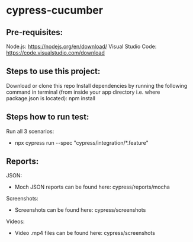 # cypress-cucumber

## Pre-requisites:

Node.js: https://nodejs.org/en/download/
Visual Studio Code: https://code.visualstudio.com/download

## Steps to use this project:

Download or clone this repo
Install dependencies by running the following command in terminal (from inside your app directory i.e. where package.json is located): npm install

## Steps how to run test:

Run all 3 scenarios:

- npx cypress run --spec "cypress/integration/\*.feature"

## Reports:

JSON:

- Moch JSON reports can be found here: cypress/reports/mocha

Screenshots:

- Screenshots can be found here: cypress/screenshots

Videos:

- Video .mp4 files can be found here: cypress/screenshots
